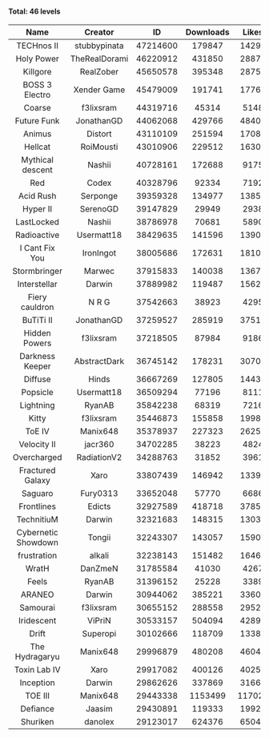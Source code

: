 #### Total: 46 levels

| Name | Creator | ID | Downloads | Likes |
|:---:|:---:|:---:|:---:|:---:|
| TECHnos II | stubbypinata | 47214600 | 179847 | 14294
| Holy Power | TheRealDorami | 46220912 | 431850 | 28870
| Killgore | RealZober | 45650578 | 395348 | 28751
| BOSS 3 Electro | Xender Game | 45479009 | 191741 | 17768
| Coarse | f3lixsram | 44319716 | 45314 | 5148
| Future Funk | JonathanGD | 44062068 | 429766 | 48404
| Animus | Distort | 43110109 | 251594 | 17080
| Hellcat | RoiMousti | 43010906 | 229512 | 16301
| Mythical descent | Nashii | 40728161 | 172688 | 9175
| Red | Codex | 40328796 | 92334 | 7192
| Acid Rush | Serponge | 39359328 | 134977 | 13856
| Hyper II | SerenoGD | 39147829 | 29949 | 2938
| LastLocked | Nashii | 38786978 | 70681 | 5890
| Radioactive | Usermatt18 | 38429635 | 141596 | 13908
| I Cant Fix You | IronIngot | 38005686 | 172631 | 18108
| Stormbringer | Marwec | 37915833 | 140038 | 13678
| Interstellar | Darwin | 37889982 | 119487 | 15624
| Fiery cauldron | N R G | 37542663 | 38923 | 4295
| BuTiTi II | JonathanGD | 37259527 | 285919 | 37514
| Hidden Powers | f3lixsram | 37218505 | 87984 | 9186
| Darkness Keeper | AbstractDark | 36745142 | 178231 | 30700
| Diffuse | Hinds | 36667269 | 127805 | 14432
| Popsicle | Usermatt18 | 36509294 | 77196 | 8111
| Lightning | RyanAB | 35842238 | 68319 | 7216
| Kitty | f3lixsram | 35446873 | 155858 | 19984
| ToE IV  | Manix648 | 35378937 | 227323 | 26257
| Velocity II | jacr360 | 34702285 | 38223 | 4824
| Overcharged | RadiationV2 | 34288763 | 31852 | 3961
| Fractured Galaxy  | Xaro | 33807439 | 146942 | 13392
| Saguaro | Fury0313 | 33652048 | 57770 | 6686
| Frontlines | Edicts | 32927589 | 418718 | 37855
| TechnitiuM | Darwin | 32321683 | 148315 | 13035
| Cybernetic Showdown  | Tongii | 32243307 | 143057 | 15906
| frustration | alkali | 32238143 | 151482 | 16465
| WratH | DanZmeN | 31785584 | 41030 | 4267
| Feels | RyanAB | 31396152 | 25228 | 3389
| ARANEO | Darwin | 30944062 | 385221 | 33609
| Samourai | f3lixsram | 30655152 | 288558 | 29529
| Iridescent | ViPriN | 30533157 | 504094 | 42893
| Drift | Superopi | 30102666 | 118709 | 13383
| The Hydragaryu | Manix648 | 29996879 | 480208 | 46048
| Toxin Lab IV | Xaro | 29917082 | 400126 | 40259
| Inception | Darwin | 29862626 | 337869 | 31669
| TOE III | Manix648 | 29443338 | 1153499 | 117020
| Defiance | Jaasim | 29430891 | 119333 | 19922
| Shuriken | danolex | 29123017 | 624376 | 65045
